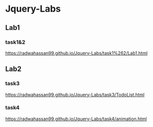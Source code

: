 # Jquery-Labs


## Lab1
### task1&2
https://radwahassan99.github.io/Jquery-Labs/task1%262/Lab1.html

## Lab2
### task3
https://radwahassan99.github.io/Jquery-Labs/task3/TodoList.html

### task4
https://radwahassan99.github.io/Jquery-Labs/task4/animation.html

